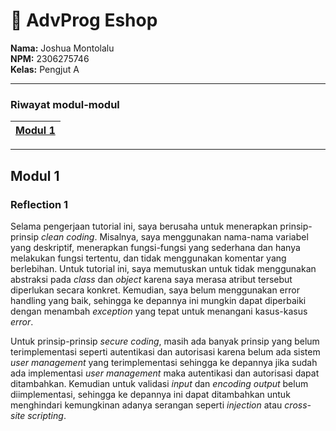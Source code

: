 # 🛒 AdvProg Eshop
**Nama:**   Joshua Montolalu<br>
**NPM:**    2306275746<br>
**Kelas:**  Pengjut A<br>

---

### Riwayat modul-modul
| [Modul 1](#modul-1) |
|---------------|

---

## Modul 1
### Reflection 1
Selama pengerjaan tutorial ini, saya berusaha untuk menerapkan prinsip-prinsip _clean coding_. Misalnya, saya menggunakan nama-nama variabel yang deskriptif, menerapkan fungsi-fungsi yang sederhana dan hanya melakukan fungsi tertentu, dan tidak menggunakan komentar yang berlebihan. Untuk tutorial ini, saya memutuskan untuk tidak menggunakan abstraksi pada _class_ dan _object_ karena saya merasa atribut tersebut diperlukan secara konkret. Kemudian, saya belum menggunakan error handling yang baik, sehingga ke depannya ini mungkin dapat diperbaiki dengan menambah _exception_ yang tepat untuk menangani kasus-kasus _error_.

Untuk prinsip-prinsip _secure coding_, masih ada banyak prinsip yang belum terimplementasi seperti autentikasi dan autorisasi karena belum ada sistem _user management_ yang terimplementasi sehingga ke depannya jika sudah ada implementasi _user management_ maka autentikasi dan autorisasi dapat ditambahkan. Kemudian untuk validasi _input_ dan _encoding output_ belum diimplementasi, sehingga ke depannya ini dapat ditambahkan untuk menghindari kemungkinan adanya serangan seperti _injection_ atau _cross-site scripting_. 